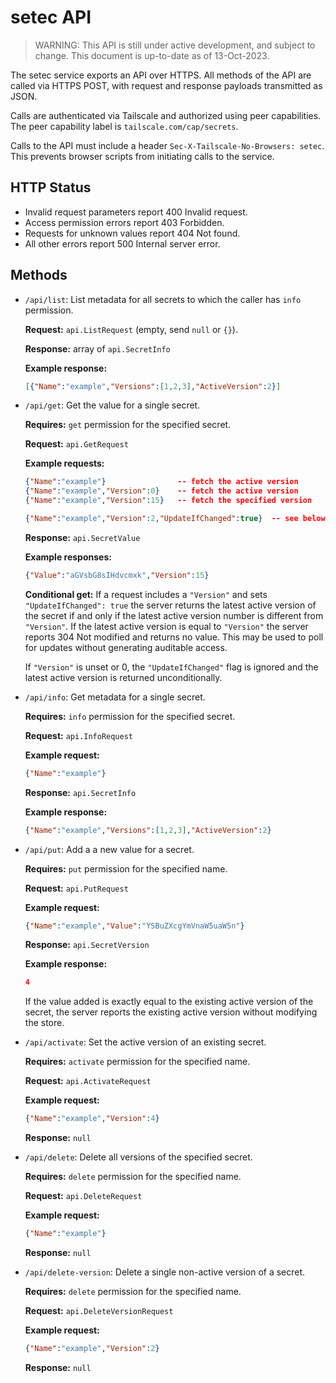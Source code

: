 # setec API

> WARNING: This API is still under active development, and subject to change.
> This document is up-to-date as of 13-Oct-2023.

The setec service exports an API over HTTPS. All methods of the API are called
via HTTPS POST, with request and response payloads transmitted as JSON.

Calls are authenticated via Tailscale and authorized using peer capabilities.
The peer capability label is `tailscale.com/cap/secrets`.

Calls to the API must include a header `Sec-X-Tailscale-No-Browsers: setec`.
This prevents browser scripts from initiating calls to the service.

## HTTP Status

- Invalid request parameters report 400 Invalid request.
- Access permission errors report 403 Forbidden.
- Requests for unknown values report 404 Not found.
- All other errors report 500 Internal server error.

## Methods

- `/api/list`: List metadata for all secrets to which the caller has `info`
  permission.

  **Request:** `api.ListRequest` (empty, send `null` or `{}`).

  **Response:** array of `api.SecretInfo`

  **Example response:**
  ```json
  [{"Name":"example","Versions":[1,2,3],"ActiveVersion":2}]
  ```

- `/api/get`: Get the value for a single secret.

  **Requires:** `get` permission for the specified secret.

  **Request:** `api.GetRequest`

  **Example requests:**
  ```json
  {"Name":"example"}                -- fetch the active version
  {"Name":"example","Version":0}    -- fetch the active version
  {"Name":"example","Version":15}   -- fetch the specified version

  {"Name":"example","Version":2,"UpdateIfChanged":true}  -- see below
  ```

  **Response:** `api.SecretValue`

  **Example responses:**
  ```json
  {"Value":"aGVsbG8sIHdvcmxk","Version":15}
  ```

  **Conditional get:** If a request includes a `"Version"` and sets
  `"UpdateIfChanged": true` the server returns the latest active version of the
  secret if and only if the latest active version number is different from
  `"Version"`. If the latest active version is equal to `"Version"` the server
  reports 304 Not modified and returns no value. This may be used to poll for
  updates without generating auditable access.

  If `"Version"` is unset or 0, the `"UpdateIfChanged"` flag is ignored and the
  latest active version is returned unconditionally.


- `/api/info`: Get metadata for a single secret.

  **Requires:** `info` permission for the specified secret.

  **Request:** `api.InfoRequest`

  **Example request:**
  ```json
  {"Name":"example"}
  ```

  **Response:** `api.SecretInfo`

  **Example response:**
  ```json
  {"Name":"example","Versions":[1,2,3],"ActiveVersion":2}
  ```

- `/api/put`: Add a a new value for a secret.

  **Requires:** `put` permission for the specified name.

  **Request:** `api.PutRequest`

  **Example request:**
  ```json
  {"Name":"example","Value":"YSBuZXcgYmVnaW5uaW5n"}
  ```

  **Response:** `api.SecretVersion`

  **Example response:**
  ```json
  4
  ```

  If the value added is exactly equal to the existing active version of the
  secret, the server reports the existing active version without modifying the
  store.

- `/api/activate`: Set the active version of an existing secret.

  **Requires:** `activate` permission for the specified name.

  **Request:** `api.ActivateRequest`

  **Example request:**
  ```json
  {"Name":"example","Version":4}
  ```

  **Response:** `null`

- `/api/delete`: Delete all versions of the specified secret.

  **Requires:** `delete` permission for the specified name.

  **Request:** `api.DeleteRequest`

  **Example request:**
  ```json
  {"Name":"example"}
  ```

  **Response:** `null`

- `/api/delete-version`: Delete a single non-active version of a secret.

  **Requires:** `delete` permission for the specified name.

  **Request:** `api.DeleteVersionRequest`

  **Example request:**
  ```json
  {"Name":"example","Version":2}
  ```

  **Response:** `null`

